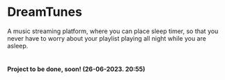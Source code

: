 # DreamTunes
A music streaming platform, where you can place sleep timer, so that you never have to worry about your playlist playing all night while you are asleep.
<br>
<br>
#### Project to be done, soon! (26-06-2023. 20:55)
